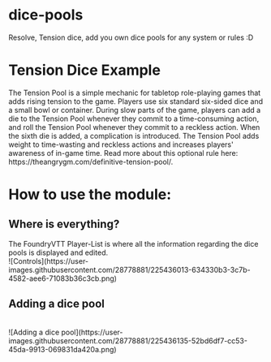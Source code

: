 # dice-pools
Resolve, Tension dice, add you own dice pools for any system or rules :D
<br>
<h1>Tension Dice Example </h1>
The Tension Pool is a simple mechanic for tabletop role-playing games that adds rising tension to the game. Players use six standard six-sided dice and a small bowl or container. During slow parts of the game, players can add a die to the Tension Pool whenever they commit to a time-consuming action, and roll the Tension Pool whenever they commit to a reckless action. When the sixth die is added, a complication is introduced. The Tension Pool adds weight to time-wasting and reckless actions and increases players' awareness of in-game time.
Read more about this optional rule here: https://theangrygm.com/definitive-tension-pool/.
<br>
<h1>How to use the module:</h1>
<h2>Where is everything?</h2>
The FoundryVTT Player-List is where all the information regarding the dice pools is displayed and edited.
<br>
![Controls](https://user-images.githubusercontent.com/28778881/225436013-634330b3-3c7b-4582-aee6-71083b36c3cb.png)

<h2>Adding a dice pool</h2>
<br>
![Adding a dice pool](https://user-images.githubusercontent.com/28778881/225436135-52bd6df7-cc53-45da-9913-069831da420a.png)
